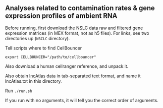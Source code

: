 ## Analyses related to contamination rates & gene expression profiles of ambient RNA

Before running, first download the NSLC data raw and filtered gene expression matrices
(in MEX format, not as h5 files). For links, see two directories up (`NSCLC` directory).

Tell scripts where to find CellBouncer
```
export CELLBOUNCER="/path/to/cellbouncer"
```

Also download a human cellranger reference, and unpack it. 

Also obtain [lncAtlas](http://lncatlas.crg.eu) data in tab-separated text format, and name
it lncAtlas.txt in this directory.

Run `./run.sh`

If you run with no arguments, it will tell you the correct order of arguments.

